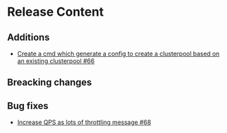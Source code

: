 [comment]: # ( Copyright Contributors to the Open Cluster Management project )
# Release Content
## Additions

- [Create a cmd which generate a config to create a clusterpool based on an existing clusterpool #66](https://github.com/open-cluster-management/cm-cli/issues/66)

## Breacking changes
## Bug fixes

- [Increase QPS as lots of throttling message #68](https://github.com/open-cluster-management/cm-cli/issues/68)